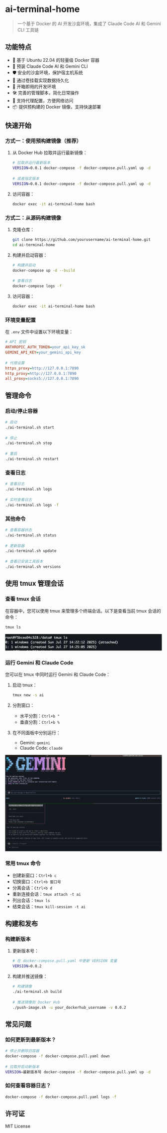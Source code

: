 # ai-terminal-home

> 一个基于 Docker 的 AI 开发沙盒环境，集成了 Claude Code AI 和 Gemini CLI 工具链

## 功能特点

- 🐳 基于 Ubuntu 22.04 的轻量级 Docker 容器
- 🤖 预装 Claude Code AI 和 Gemini CLI
- 🛡️ 安全的沙盒环境，保护宿主机系统
- 💾 通过卷挂载实现数据持久化
- 🚀 开箱即用的开发环境
- 🛠️ 完善的管理脚本，简化日常操作
- 🔄 支持代理配置，方便网络访问
- 📦 提供预构建的 Docker 镜像，支持快速部署

## 快速开始

### 方式一：使用预构建镜像（推荐）

1. 从 Docker Hub 拉取并运行最新镜像：
   ```bash
   # 拉取并运行最新版本
   VERSION=0.0.1 docker-compose -f docker-compose.pull.yaml up -d
   
   # 或者指定版本
   VERSION=0.0.1 docker-compose -f docker-compose.pull.yaml up -d
   ```

2. 访问容器：
   ```bash
   docker exec -it ai-terminal-home bash
   ```

### 方式二：从源码构建镜像

1. 克隆仓库：
   ```bash
   git clone https://github.com/yourusername/ai-terminal-home.git
   cd ai-terminal-home
   ```

2. 构建并启动容器：
   ```bash
   # 构建并启动
   docker-compose up -d --build
   
   # 查看日志
   docker-compose logs -f
   ```

3. 访问容器：
   ```bash
   docker exec -it ai-terminal-home bash
   ```

### 环境变量配置

在 `.env` 文件中设置以下环境变量：

```ini
# API 密钥
ANTHROPIC_AUTH_TOKEN=your_api_key_sk
GEMINI_API_KEY=your_gemini_api_key

# 代理设置
https_proxy=http://127.0.0.1:7890
http_proxy=http://127.0.0.1:7890
all_proxy=socks5://127.0.0.1:7890
```

## 管理命令

### 启动/停止容器

```bash
# 启动
./ai-terminal.sh start

# 停止
./ai-terminal.sh stop

# 重启
./ai-terminal.sh restart
```

### 查看日志

```bash
# 查看日志
./ai-terminal.sh logs

# 实时查看日志
./ai-terminal.sh logs -f
```

### 其他命令

```bash
# 查看容器状态
./ai-terminal.sh status

# 更新容器
./ai-terminal.sh update

# 查看已安装工具版本
./ai-terminal.sh versions
```

## 使用 tmux 管理会话

### 查看 tmux 会话

在容器中，您可以使用 tmux 来管理多个终端会话。以下是查看当前 tmux 会话的命令：

```bash
tmux ls
```

![查看 tmux 会话](./images/image-tmux-ls.png)

### 运行 Gemini 和 Claude Code

您可以在 tmux 中同时运行 Gemini 和 Claude Code：

1. 启动 tmux：
   ```bash
   tmux new -s ai
   ```

2. 分割窗口：
   - 水平分割：`Ctrl+b "`
   - 垂直分割：`Ctrl+b %`

3. 在不同面板中分别运行：
   - Gemini: `gemini`
   - Claude Code: `claude`

![Gemini 和 Claude Code 同时运行](./images/image-gemini-cc.png)

### 常用 tmux 命令

- 创建新窗口：`Ctrl+b c`
- 切换窗口：`Ctrl+b 窗口号`
- 分离会话：`Ctrl+b d`
- 重新连接会话：`tmux attach -t ai`
- 列出会话：`tmux ls`
- 结束会话：`tmux kill-session -t ai`

## 构建和发布

### 构建新版本

1. 更新版本号：
   ```bash
   # 在 docker-compose.pull.yaml 中更新 VERSION 变量
   VERSION=0.0.2
   ```

2. 构建并推送镜像：
   ```bash
   # 构建镜像
   ./ai-terminal.sh build
   
   # 推送镜像到 Docker Hub
   ./push-image.sh -u your_dockerhub_username -v 0.0.2
   ```

## 常见问题

### 如何更新到最新版本？

```bash
# 停止并删除旧容器
docker-compose -f docker-compose.pull.yaml down

# 拉取并启动新版本
VERSION=最新版本号 docker-compose -f docker-compose.pull.yaml up -d
```

### 如何查看容器日志？

```bash
docker-compose -f docker-compose.pull.yaml logs -f
```

## 许可证

MIT License

